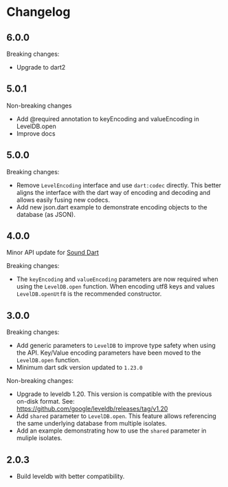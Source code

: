 # Changelog

## 6.0.0

Breaking changes:
- Upgrade to dart2

## 5.0.1

Non-breaking changes

- Add @required annotation to keyEncoding and valueEncoding in LevelDB.open
- Improve docs

## 5.0.0

Breaking changes:

- Remove `LevelEncoding` interface and use `dart:codec` directly. This better aligns the interface with
the dart way of encoding and decoding and allows easily fusing new codecs. 
- Add new json.dart example to demonstrate encoding objects to the database (as JSON).

## 4.0.0

Minor API update for [Sound Dart](https://www.dartlang.org/guides/language/sound-dart)
 
Breaking changes:
- The `keyEncoding` and `valueEncoding` parameters are now required when using the `LevelDB.open` function.
When encoding utf8 keys and values `LevelDB.openUtf8` is the recommended constructor. 

## 3.0.0

Breaking changes:

- Add generic parameters to `LevelDB` to improve type safety when using the API.
Key/Value encoding parameters have been moved to the `LevelDB.open` function.
- Minimum dart sdk version updated to `1.23.0`

Non-breaking changes:

- Upgrade to leveldb 1.20. This version is compatible with the previous on-disk format. See: https://github.com/google/leveldb/releases/tag/v1.20
- Add `shared` parameter to `LevelDB.open`. This feature allows referencing
the same underlying database from multiple isolates.
- Add an example demonstrating how to use the `shared` parameter in muliple
isolates.

## 2.0.3

- Build leveldb with better compatibility.
